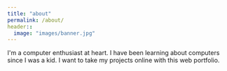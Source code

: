 ```yaml
---
title: "about"
permalink: /about/
header::
  image: "images/banner.jpg"
---
```


I'm a computer enthusiast at heart. I have been learning about computers since I was a kid. I want to take my projects online with this web portfolio.
